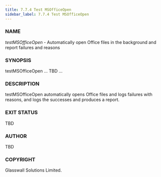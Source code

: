 ```yaml
---
title: 7.7.4 Test MSOfficeOpen
sidebar_label: 7.7.4 Test MSOfficeOpen
---
```


### NAME
*testMSOfficeOpen* - Automatically open Office files in the background and report failures and reasons

### SYNOPSIS
testMSOfficeOpen ... TBD ...

### DESCRIPTION
testMSOfficeOpen automatically opens Office files and logs failures with reasons, and logs the successes and produces a report.

### **EXIT STATUS**  
TBD

### AUTHOR
TBD

### COPYRIGHT
Glasswall Solutions Limited.